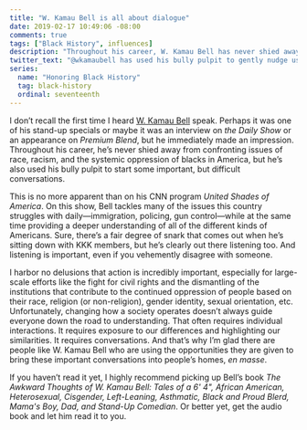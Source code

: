 ```yaml
---
title: "W. Kamau Bell is all about dialogue"
date: 2019-02-17 10:49:06 -08:00
comments: true
tags: ["Black History", influences]
description: "Throughout his career, W. Kamau Bell has never shied away from confronting issues of race, racism, and the systemic oppression of blacks in America, but he’s also used his bully pulpit to start some important, but difficult conversations."
twitter_text: "@wkamaubell has used his bully pulpit to gently nudge us into some important, but difficult conversations"
series:
  name: "Honoring Black History"
  tag: black-history
  ordinal: seventeenth
---
```


I don’t recall the first time I heard [W. Kamau Bell](https://twitter.com/wkamaubell) speak. Perhaps it was one of his stand-up specials or maybe it was an interview on <cite>the Daily Show</cite> or an appearance on <cite>Premium Blend</cite>, but he immediately made an impression. Throughout his career, he’s never shied away from confronting issues of race, racism, and the systemic oppression of blacks in America, but he’s also used his bully pulpit to start some important, but difficult conversations.

<!-- more -->

This is no more apparent than on his CNN program <cite>United Shades of America</cite>. On this show, Bell tackles many of the issues this country struggles with daily—immigration, policing, gun control—while at the same time providing a deeper understanding of all of the different kinds of Americans. Sure, there’s a fair degree of snark that comes out when he’s sitting down with KKK members, but he’s clearly out there listening too. And listening is important, even if you vehemently disagree with someone.

I harbor no delusions that action is incredibly important, especially for large-scale efforts like the fight for civil rights and the dismantling of the institutions that contribute to the continued oppression of people based on their race, religion (or non-religion), gender identity, sexual orientation, etc. Unfortunately, changing how a society operates doesn’t always guide everyone down the road to understanding. That often requires individual interactions. It requires exposure to our differences and highlighting our similarities. It requires conversations. And that’s why I’m glad there are people like W. Kamau Bell who are using the opportunities they are given to bring these important conversations into people’s homes, *en masse*.

If you haven’t read it yet, I highly recommend picking up Bell’s book <cite>The Awkward Thoughts of W. Kamau Bell: Tales of a 6' 4", African American, Heterosexual, Cisgender, Left-Leaning, Asthmatic, Black and Proud Blerd, Mama's Boy, Dad, and Stand-Up Comedian</cite>. Or better yet, get the audio book and let him read it to you.